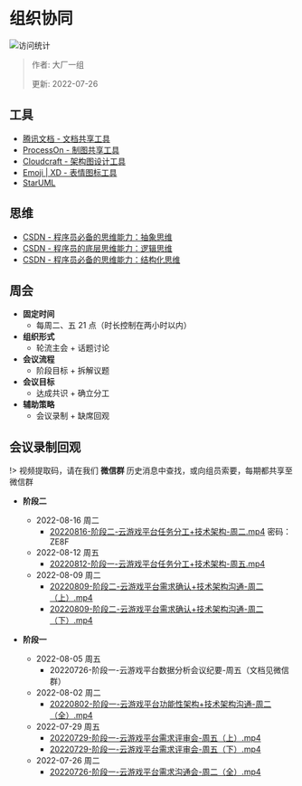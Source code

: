 # 组织协同

![访问统计](https://visitor-badge.glitch.me/badge?page_id=senlypan.cloudgaming.02-organizational-collaboration&left_color=blue&right_color=red)

> 作者: 大厂一组
>
> 更新: 2022-07-26

## 工具
    
- [腾讯文档 - 文档共享工具](https://docs.qq.com/desktop)
- [ProcessOn - 制图共享工具](https://www.processon.com/)
- [Cloudcraft - 架构图设计工具](https://www.cloudcraft.co/)
- [Emoji | XD - 表情图标工具](https://emojixd.com/)
- [StarUML ](https://staruml.io)

## 思维

- [CSDN - 程序员必备的思维能力：抽象思维](https://blog.csdn.net/significantfrank/article/details/113798446)
- [CSDN - 程序员的底层思维能力：逻辑思维](https://blog.csdn.net/significantfrank/article/details/119273535)
- [CSDN - 程序员必备的思维能力：结构化思维](https://blog.csdn.net/significantfrank/article/details/116525195)

## 周会

- **固定时间**
    - 每周二、五 21 点（时长控制在两小时以内）
- **组织形式**
    - 轮流主会 + 话题讨论
- **会议流程**
    - 阶段目标 + 拆解议题
- **会议目标**
    - 达成共识 + 确立分工
- **辅助策略**
    - 会议录制 + 缺席回观

## 会议录制回观

!> 视频提取码，请在我们 **微信群** 历史消息中查找，或向组员索要，每期都共享至微信群 


- **阶段二**
    - 2022-08-16 周二
        - [20220816-阶段二-云游戏平台任务分工+技术架构-周二.mp4](https://meeting.tencent.com/v2/cloud-record/share?id=bfd82588-7dd5-4fcd-9280-186570b923f9&from=3)
        密码：ZE8F
    - 2022-08-12 周五
        - [20220812-阶段一-云游戏平台任务分工+技术架构-周五.mp4](https://share.weiyun.com/6zo29Mz7)
    - 2022-08-09 周二
        - [20220809-阶段二-云游戏平台需求确认+技术架构沟通-周二（上）.mp4](https://yunpan.360.cn/surl_y8rIHaxxKBg)
        - [20220809-阶段二-云游戏平台需求确认+技术架构沟通-周二（下）.mp4](https://yunpan.360.cn/surl_y8rILJwCQT3)

- **阶段一**
    - 2022-08-05 周五
        - 20220726-阶段一-云游戏平台数据分析会议纪要-周五（文档见微信群）
    - 2022-08-02 周二
        - [20220802-阶段一-云游戏平台功能性架构+技术架构沟通-周二（全）.mp4](https://yunpan.360.cn/surl_y8rImXi4N7K)
    - 2022-07-29 周五
        - [20220729-阶段一-云游戏平台需求评审会-周五（上）.mp4](https://yunpan.360.cn/surl_y8cpIcJGBwS)
        - [20220729-阶段一-云游戏平台需求评审会-周五（下）.mp4](https://yunpan.360.cn/surl_y8cpN3H2zWJ)
    - 2022-07-26 周二
        - [20220726-阶段一-云游戏平台需求沟通会-周二（全）.mp4](https://yunpan.360.cn/surl_y8wgwHktxnE)


